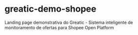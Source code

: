 # greatic-demo-shopee
Landing page demonstrativa do Greatic - Sistema inteligente de monitoramento de ofertas para Shopee Open Platform
